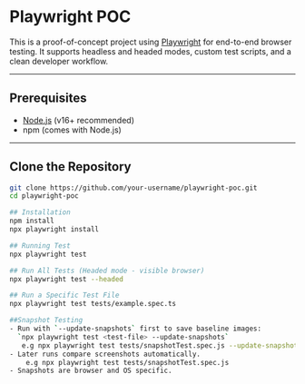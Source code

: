 # Playwright POC

This is a proof-of-concept project using [Playwright](https://playwright.dev/) for end-to-end browser testing. It supports headless and headed modes, custom test scripts, and a clean developer workflow.

---

## Prerequisites

- [Node.js](https://nodejs.org/) (v16+ recommended)
- npm (comes with Node.js)

---

## Clone the Repository

```bash
git clone https://github.com/your-username/playwright-poc.git
cd playwright-poc

## Installation
npm install
npx playwright install

## Running Test
npx playwright test

## Run All Tests (Headed mode - visible browser)
npx playwright test --headed

## Run a Specific Test File
npx playwright test tests/example.spec.ts

##Snapshot Testing
- Run with `--update-snapshots` first to save baseline images:
  `npx playwright test <test-file> --update-snapshots` 
   e.g npx playwright test tests/snapshotTest.spec.js --update-snapshots
- Later runs compare screenshots automatically.
    e.g npx playwright test tests/snapshotTest.spec.js     
- Snapshots are browser and OS specific.
